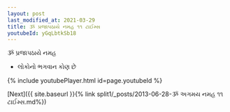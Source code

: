 ```yaml
---
layout: post
last_modified_at: 2021-03-29
title: ૐ પ્રજાપઠાયે નમહ ૧૧ ટાઈમ્સ
youtubeId: yGqLbtkSb18
---
```

 
 
 ૐ પ્રજાપઠાયે નમહ  
 
 -  લોકોનો ભગવાન કોણ છે 
 
  
 
  
 
 
 
 
 
 


{% include youtubePlayer.html id=page.youtubeId %}
 
[Next]({{ site.baseurl }}{% link  split1/_posts/2013-06-28-ૐ અગમય નમહ ૧૧ ટાઈમ્સ.md%})
 
